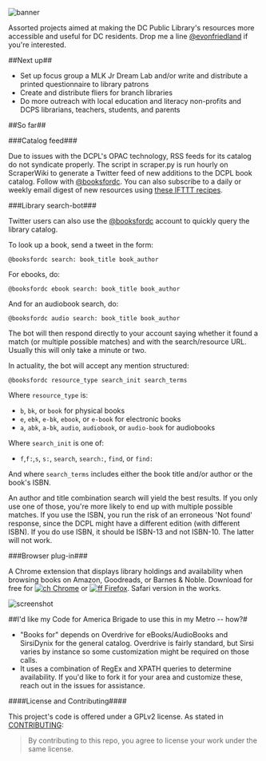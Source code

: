 ![banner](https://github.com/emanuelfeld/booksfordc/blob/master/banners/PromoLarge.png)

Assorted projects aimed at making the DC Public Library's resources more accessible and useful for DC residents. Drop me a line [@evonfriedland](https://twitter.com/evonfriedland) if you're interested.

##Next up##

* Set up focus group a MLK Jr Dream Lab and/or write and distribute a printed questionnaire to library patrons
* Create and distribute fliers for branch libraries
* Do more outreach with local education and literacy non-profits and DCPS librarians, teachers, students, and parents

##So far##

###Catalog feed###

Due to issues with the DCPL's OPAC technology, RSS feeds for its catalog do not syndicate properly. The script in scraper.py is run hourly on ScraperWiki to generate a Twitter feed of new additions to the DCPL book catalog. Follow with [@booksfordc](https://twitter.com/booksfordc). You can also subscribe to a daily or weekly email digest of new resources using [these IFTTT recipes](https://ifttt.com/p/evonfriedland/shared).

###Library search-bot###

Twitter users can also use the [@booksfordc](https://twitter.com/booksfordc) account to quickly query the library catalog. 

To look up a book, send a tweet in the form:

    @booksfordc search: book_title book_author

For ebooks, do:

    @booksfordc ebook search: book_title book_author
    
And for an audiobook search, do:

    @booksfordc audio search: book_title book_author

The bot will then respond directly to your account saying whether it found a match (or multiple possible matches) and with the search/resource URL. Usually this will only take a minute or two.

In actuality, the bot will accept any mention structured:

    @booksfordc resource_type search_init search_terms

Where ```resource_type``` is:

* ```b```, ```bk```, or ```book``` for physical books
* ```e```, ```ebk```, ```e-bk```, ```ebook```, or ```e-book``` for electronic books
* ```a```, ```abk```, ```a-bk```, ```audio```, ```audiobook```, or ```audio-book``` for audiobooks

Where ```search_init``` is one of: 

* ```f```,```f:```,```s```, ```s:```, ```search```, ```search:```, ```find```, or ```find:```

And where ```search_terms``` includes either the book title and/or author or the book's ISBN.

An author and title combination search will yield the best results. If you only use one of those, you're more likely to end up with multiple possible matches. If you use the ISBN, you run the risk of an erroneous 'Not found' response, since the DCPL might have a different edition (with different ISBN). If you do use ISBN, it should be ISBN-13 and not ISBN-10. The latter will not work.

###Browser plug-in###

A Chrome extension that displays library holdings and availability when browsing books on Amazon, Goodreads, or Barnes & Noble. Download for free for [![ch](https://raw.githubusercontent.com/emanuelfeld/booksfordc/gh-pages/images/chrome16.png) Chrome](https://chrome.google.com/webstore/detail/booksfordc/plbkclaloadjhljkijjnlingopbahndg) or [![ff](https://raw.githubusercontent.com/emanuelfeld/booksfordc/gh-pages/images/firefox16.png) Firefox](https://addons.mozilla.org/en-US/firefox/addon/booksfordc/). Safari version in the works.

![screenshot](https://cloud.githubusercontent.com/assets/4269640/7082805/c70207ba-df27-11e4-940e-87dbb4d41505.png)

##I'd like my Code for America Brigade to use this in my Metro -- how?#
* "Books for" depends on Overdrive for eBooks/AudioBooks and SirsiDynix for the general catalog. Overdrive is fairly standard, but Sirsi varies by instance so some customization might be required on those calls.
* It uses a combination of RegEx and XPATH queries to determine availability. If you'd like to fork it for your area and customize these, reach out in the issues for assistance. 

####License and Contributing####

This project's code is offered under a GPLv2 license. As stated in [CONTRIBUTING](https://github.com/emanuelfeld/booksfordc/blob/master/CONTRIBUTING.txt):

> By contributing to this repo, you agree to license your work under the same license.
